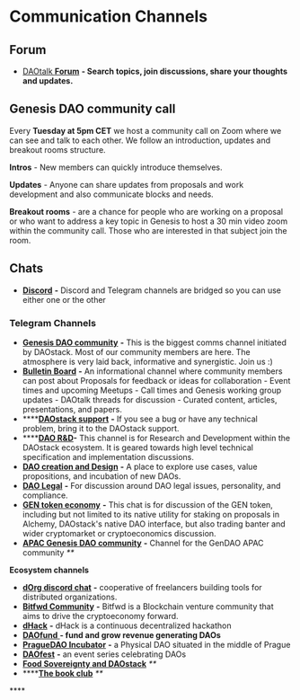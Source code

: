 # Communication Channels

## **Forum**

* [DAOtalk **Forum**](https://daotalk.org/%20) **- Search topics, join discussions, share your thoughts and updates.** 

## Genesis DAO community call

Every **Tuesday at 5pm CET** we host a community call on Zoom where we can see and talk to each other. We follow an introduction, updates and breakout rooms structure.

**Intros** - New members can quickly introduce themselves.

**Updates** - Anyone can share updates from proposals and work development and also communicate blocks and needs.

**Breakout rooms** - are a chance for people who are working on a proposal or who want to address a key topic in Genesis to host a 30 min video zoom within the community call. Those who are interested in that subject join the room.

## Chats

* [**Discord**](https://daotalk.org/%20) **-** Discord and Telegram channels are bridged so you can use either one or the other

### **Telegram Channels**

* [**Genesis DAO community**](https://t.me/joinchat/ICRVPUXV0YNhAVGHsTqLHg) **-** This is the biggest comms channel initiated by DAOstack. Most of our community members are here. The atmosphere is very laid back, informative and synergistic. Join us :\) 
* [**Bulletin Board**](https://t.me/daobulletin%20) **-** An informational channel where community members can post about Proposals for feedback or ideas for collaboration - Event times and upcoming Meetups - Call times and Genesis working group updates - DAOtalk threads for discussion - Curated content, articles, presentations, and papers.
* \*\*\*\*[**DAOstack support**](https://t.me/joinchat/ICRVPVBYJWaL9uJl1fiMQw%20) **-** If you see a bug or have any technical problem, bring it to the DAOstack support. 
* \*\*\*\*[**DAO R&D**](https://t.me/joinchat/ICRVPUzd7gZ-AHnJZLfdhg)**-** This channel is for Research and Development within the DAOstack ecosystem. It is geared towards high level technical specification and implementation discussions.  
* [**DAO creation and Design**](https://t.me/joinchat/ICRVPU56moSdlp1N2gJqsg) **-** A place to explore use cases, value propositions, and incubation of new DAOs.
* [**DAO Legal**](https://t.me/joinchat/ICRVPRbsfBQv2--PRfuunA%20) **-** For discussion around DAO legal issues, personality, and compliance.
* [**GEN token economy**](https://github.com/daostack/Ecosystem/tree/48fdc21243c3aeb663a59cba7acdfdaa5139f483/daostackcommunity/README.md) **-** This chat is for discussion of the GEN token, including but not limited to its native utility for staking on proposals in Alchemy, DAOstack's native DAO interface, but also trading banter and wider cryptomarket or cryptoeconomics discussion.
* [**APAC Genesis DAO community**](https://t.me/joinchat/IcCaWU6osO6LNbUXFYB6-Q%20) **-** Channel for the GenDAO APAC community _\*\*_

**Ecosystem channels**

* [**dOrg discord chat**](https://discordapp.com/channels/544647726982365194/544647726982365197) **-** cooperative of freelancers building tools for distributed organizations.
* [**Bitfwd Community**](https://t.me/bitfwd%20) **-** Bitfwd is a Blockchain venture community that aims to drive the cryptoeconomy forward.
* [**dHack**](https://t.me/dHack0%20) **-** dHack is a continuous decentralized hackathon 
* [**DAOfund** ](https://www.thedaofund.net/) **- fund and grow revenue generating DAOs**
* [**PragueDAO Incubator**](https://discord.gg/eqZzG6S) **-** a Physical DAO situated in the middle of Prague
* [**DAOfest**](https://t.me/festdao)  **-** an event series celebrating DAOs 
* [**Food Sovereignty and DAOstack**](https://t.me/sovereignfooddao)  _\*\*_
* \*\*\*\*[**The book club**](https://github.com/daostack/Ecosystem/tree/48fdc21243c3aeb663a59cba7acdfdaa5139f483/joinchat/ICRVPUUi5yGw6TiLBxlXKg/README.md) _\*\*_

\*\*\*\*

